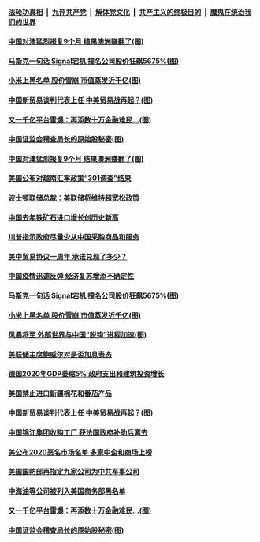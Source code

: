####  [法轮功真相](../../../../basic/blob/master/README.md?t=01170731) &nbsp;|&nbsp; [九评共产党](../../../../9ping.md/blob/master/README.md?t=01170731) &nbsp;|&nbsp; [解体党文化](../../../../jtdwh.md/blob/master/README.md?t=01170731)  &nbsp;|&nbsp; [共产主义的终极目的](../../../../gczydzjmd.md/blob/master/README.md?t=01170731) &nbsp;|&nbsp; [魔鬼在统治我们的世界](../../../../mgztzwmdsj.md/blob/master/README.md?t=01170731) 

#### [中国对澳猛烈报复9个月 结果澳洲赚翻了(图)](../pages/p5/959355.md?t=01170731) 

#### [马斯克一句话 Signal宕机 撞名公司股价狂飙5675%(图)](../pages/p5/959331.md?t=01170731) 

#### [小米上黑名单 股价雪崩 市值蒸发近千亿(图)](../pages/p5/959294.md?t=01170731) 

#### [中国新贸易谈判代表上任 中美贸易战再起？(图)](../pages/p5/959255.md?t=01170731) 

#### [又一千亿平台雷爆：再添数十万金融难民…(图)](../pages/p5/959169.md?t=01170731) 

#### [中国证监会稽查局长的原始股秘密(图)](../pages/p5/959189.md?t=01170731) 

#### [中国对澳猛烈报复9个月 结果澳洲赚翻了(图)](../pages/p5/959355.md?t=01170731) 

#### [美国公布对越南汇率政策“301调查”结果](../pages/p5/959351.md?t=01170731) 

#### [波士顿联储总裁：美联储将维持超宽松政策](../pages/p5/959350.md?t=01170731) 

#### [中国去年铁矿石进口增长创历史新高](../pages/p5/959347.md?t=01170731) 

#### [川普指示政府尽量少从中国采购商品和服务](../pages/p5/959343.md?t=01170731) 

#### [美中贸易协议一周年 承诺兑现了多少？](../pages/p5/959339.md?t=01170731) 

#### [中国疫情迅速反弹 经济复苏增添不确定性](../pages/p5/959334.md?t=01170731) 

#### [马斯克一句话 Signal宕机 撞名公司股价狂飙5675%(图)](../pages/p5/959331.md?t=01170731) 

#### [小米上黑名单 股价雪崩 市值蒸发近千亿(图)](../pages/p5/959294.md?t=01170731) 

#### [风暴将至 外部世界与中国“脱钩”进程加速(图)](../pages/p5/959259.md?t=01170731) 

#### [美联储主席鲍威尔对是否加息表态](../pages/p5/959269.md?t=01170731) 

#### [德国2020年GDP萎缩5% 政府支出和建筑投资增长](../pages/p5/959268.md?t=01170731) 

#### [美国禁止进口新疆棉花和番茄产品](../pages/p5/959267.md?t=01170731) 

#### [中国新贸易谈判代表上任 中美贸易战再起？(图)](../pages/p5/959255.md?t=01170731) 

#### [中国锦江集团收购工厂 获法国政府补助后离去](../pages/p5/959248.md?t=01170731) 

#### [美公布2020恶名市场名单 多家中企和商场上榜](../pages/p5/959246.md?t=01170731) 

#### [美国国防部再指定九家公司为中共军事公司](../pages/p5/959245.md?t=01170731) 

#### [中海油等公司被列入美国商务部黑名单](../pages/p5/959244.md?t=01170731) 

#### [又一千亿平台雷爆：再添数十万金融难民…(图)](../pages/p5/959169.md?t=01170731) 

#### [中国证监会稽查局长的原始股秘密(图)](../pages/p5/959189.md?t=01170731) 

